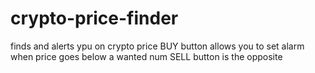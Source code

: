 # crypto-price-finder
finds and alerts ypu on crypto price
BUY button allows you to set alarm when price goes below a wanted num
SELL button is the opposite
